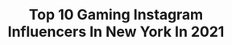 ---
title: Top 10 Gaming Instagram Influencers In New York In 2021
description: >-
  Find top gaming Instagram influencers in New York in 2021. Most popular hashtags: #gaming #gamer #newyorkcity #newyork.
platform: Instagram
hits: 44
text_top: Identify the best Instagram influencers on inBeat.
text_bottom: Our platform holds 44 Instagram influencers like this in New York, United States for you to pitch.
profiles:
  - username: "lardhumungus"
    fullname: >-
      LARD HUMUNGUS™️
    bio: >-
      BANNED FROM PLANET MEGAMURDER WITH ONE MISSION...TO DESTROY EARTH WITH HIS ART! ⛓ UPON A PALE WHITE PIECE OF PAPER HE RIDES💀 ⛓ 🖤NOT SINGLE🖤
    location: "United States"
    followers: 22260
    engagement: 381
    commentsToLikes: 0.063741
    id: ck13cifm80i890i19xrli3plm
    verified: false
    hashtags: "#weed, #lardhumungus, #lowbrow, #illustration"
  - username: "apollosmission"
    fullname: >-
      KRNG Apollo 🚀
    bio: >-
      Owner & Founder @KARNAGEclan || Code "KARNAGE" at @GFuelEnergy if you love me || i like space and gaming || Twitter: @ApollosMission
    location: "United States"
    followers: 16054
    engagement: 640
    commentsToLikes: 0.039028
    id: ck14gv0t376150i192ts5gewd
    verified: false
    hashtags: "#gamer, #youtuber, #modernwarfare, #callofduty"
  - username: "rackone"
    fullname: >-
      rack one|Las Vegas
    bio: >-
      💫Thank you for appreciating the pictures. It was fun capturing and sharing each and every photo.📸.💉.👩‍⚕️
    location: "United States"
    followers: 3835
    engagement: 825
    commentsToLikes: 0.102848
    id: ckap7k3dskeqa0i78n34qc1yc
    verified: false
    hashtags: "#desertvibes, #lasvegasblvd, #newyork, #nyc"
  - username: "theunlockr"
    fullname: >-
      David Cogen
    bio: >-
      An unhealthy love for #travel, #food, & #tech | Nerdy guy behind TheUnlockr.com & YouTube.com/TheUnlockr | Twitter/Snap/FB - @theunlockr
    location: "United States"
    followers: 22335
    engagement: 187
    commentsToLikes: 0.022934
    id: ck5c0ox8stk450i11xqoflnj8
    verified: false
    hashtags: "#google, #android, #windows, #surfacebook"
  - username: "mother_coconutz"
    fullname: >-
      Juan Carlos Crespo
    bio: >-
      🥥Affiliate Twitch Broadcaster/YouTuber 🏝MonsterHunter Content 🥥PC | PS4 | Switch 🏝Location: New York 👇CLICK THE LINK TO FOLLOW ME ON TWITCH👇
    location: "United States"
    followers: 3766
    engagement: 735
    commentsToLikes: 0.041122
    id: ck14hld5hawai0i19x5kv5tev
    verified: false
    hashtags: "#monsterhunterportable3rd, #mhtri, #mhp3, #monsterhunterworld"
  - username: "vi_keeland"
    fullname: >-
      Vi Keeland
    bio: >-
      Mom to three and #1 New York Times Bestselling Author
    location: "United States"
    followers: 51047
    engagement: 471
    commentsToLikes: 0.055945
    id: ck14krsmpqzoo0i193gwurs6b
    verified: false
    hashtags: "#montlake, #kindleunlimited, #vikeeland, #giveaway"
  - username: "streetsofniki"
    fullname: >-
      🌸🌻🌿Nikkie🌿🌻🌸
    bio: >-
      | New Yorker📍 | Pokemon | Nintendo | Playstation | Xbox | Experience gaming through a lens ○ Do small things with great love ♡ DM for Collab ✉
    location: "United States"
    followers: 5484
    engagement: 879
    commentsToLikes: 0.083832
    id: ck5pvb46wh0m40i119z8rcyo9
    verified: false
    hashtags: "#ubisoft, #tomesenpainoticeme, #gamersunite, #nintendolife"
  - username: "fashiondilettante"
    fullname: >-
      Jen Cohn
    bio: >-
      Voiceover Actress • Performer • #Pharah in #Overwatch • Mom • Wife • Fashion Animal • New Yorker • bookings@jencohn.com Twitter: @heyitsjencohn
    location: "United States"
    followers: 29757
    engagement: 278
    commentsToLikes: 0.016420
    id: ck14gqh706jbf0i19dyn7pm0b
    verified: false
    hashtags: "#lovelovelove, #mondaymotivation, #pharah, #happybirthday"
  - username: "mj_and_spidey"
    fullname: >-
      💋 MJ and Spidey 🕸
    bio: >-
      ♥️ Your Friendly Neighborhood Spider-Couple ♥️ 💥 We're in Gunship's Video! 🔹15% off Zentaizone: MJandSpidey 🔹#MJandSpidey Comics/SF/Gaming/Science
    location: "United States"
    followers: 19834
    engagement: 1185
    commentsToLikes: 0.058662
    id: ck8t784i9fwt00j78q50lrhtf
    verified: false
    hashtags: "#marvelspiderman, #comiccon, #spiderverse, #fantasy"
  - username: "nba2k_thecobra26"
    fullname: >-
      THE COBRA GAMING
    bio: >-
      Posting&Reposting Gaming Highlights,Edits&Mods🎮🎬 Ft PS/PC Gamer LaFay Brown aka“The Cobra” on NBA2K etc. Twitter:@TheCobraGaming_ Cash App:$2MrBrown6
    location: "United States"
    followers: 16480
    engagement: 933
    commentsToLikes: 0.016247
    id: ck9hbhi6dgutm0j78d28wdj96
    verified: false
    hashtags: "#ripkobe, #2kmod, #moddingcommunity, #2kigcommunity"
---